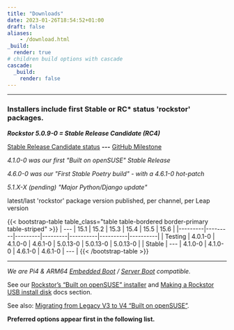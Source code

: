 ```yaml
---
title: "Downloads"
date: 2023-01-26T18:54:52+01:00
draft: false
aliases:
    - /download.html
_build:
  render: true
# children build options with cascade
cascade:
  _build:
    render: false
---
```

---
### Installers include first Stable or RC* status 'rockstor' packages.

***Rockstor 5.0.9-0 = Stable Release Candidate (RC4)***

[Stable Release Candidate status](https://forum.rockstor.com/t/v5-0-testing-channel-changelog/8898/18) **---**
[GitHub Milestone](https://github.com/rockstor/rockstor-core/milestone/27)

*4.1.0-0 was our first "Built on openSUSE" Stable Release*

*4.6.0-0 was our "First Stable Poetry build" - with a 4.6.1-0 hot-patch*

*5.1.X-X (pending) "Major Python/Django update"*

latest/last 'rockstor' package version published, per channel, per Leap version

{{< bootstrap-table table_class="table table-bordered border-primary table-striped" >}}
| ---     | 15.1    | 15.2    | 15.3    | 15.4     | 15.5     | 15.6     |
|---------|---------|---------|---------|----------|----------|----------|
| Testing | 4.0.1-0 | 4.1.0-0 | 4.6.1-0 | 5.0.13-0 | 5.0.13-0 | 5.0.13-0 |
| Stable  | ---     | 4.1.0-0 | 4.1.0-0 | 4.6.1-0  | 4.6.1-0  | ---      |
{{< /bootstrap-table >}}


---

*We are Pi4 & ARM64 [Embedded Boot](https://github.com/ARM-software/ebbr) / [Server Boot](https://github.com/ARM-software/sbsa-acs) compatible.*

See our [Rockstor’s “Built on openSUSE” installer](/docs/installation/installer-howto.html) and 
[Making a Rockstor USB install disk](/docs/installation/quickstart.html#making-a-rockstor-usb-install-disk)
docs section.

See also: [Migrating from Legacy V3 to V4 “Built on openSUSE”](/docs/howtos/v3_to_v4.html). 

**Preferred options appear first in the following list.**
